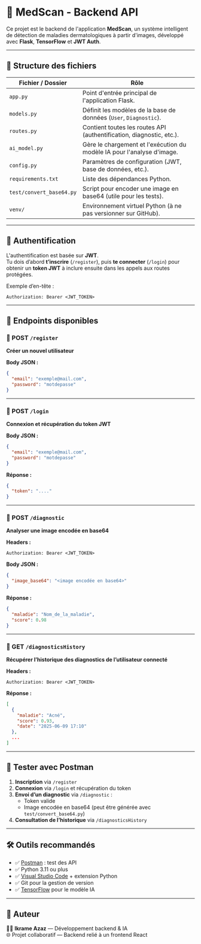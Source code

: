 # 🧠 MedScan - Backend API

Ce projet est le backend de l'application **MedScan**, un système intelligent de détection de maladies dermatologiques à partir d'images, développé avec **Flask**, **TensorFlow** et **JWT Auth**.

---

## 📁 Structure des fichiers

| Fichier / Dossier        | Rôle                                                                 |
|--------------------------|----------------------------------------------------------------------|
| `app.py`                 | Point d'entrée principal de l'application Flask.                     |
| `models.py`              | Définit les modèles de la base de données (`User`, `Diagnostic`).    |
| `routes.py`              | Contient toutes les routes API (authentification, diagnostic, etc.). |
| `ai_model.py`            | Gère le chargement et l'exécution du modèle IA pour l'analyse d'image.|
| `config.py`              | Paramètres de configuration (JWT, base de données, etc.).            |
| `requirements.txt`       | Liste des dépendances Python.                                        |
| `test/convert_base64.py` | Script pour encoder une image en base64 (utile pour les tests).      |
| `venv/`                  | Environnement virtuel Python (à ne pas versionner sur GitHub).       |

---

## 🔐 Authentification

L'authentification est basée sur **JWT**.  
Tu dois d’abord **t’inscrire** (`/register`), puis **te connecter** (`/login`) pour obtenir un **token JWT** à inclure ensuite dans les appels aux routes protégées.

Exemple d’en-tête :
```
Authorization: Bearer <JWT_TOKEN>
```

---

## 🔗 Endpoints disponibles

### 🔸 POST `/register`
**Créer un nouvel utilisateur**

**Body JSON :**
```json
{
  "email": "exemple@mail.com",
  "password": "motdepasse"
}
```

---

### 🔸 POST `/login`
**Connexion et récupération du token JWT**

**Body JSON :**
```json
{
  "email": "exemple@mail.com",
  "password": "motdepasse"
}
```

**Réponse :**
```json
{
  "token": "...."
}
```

---

### 🔸 POST `/diagnostic`
**Analyser une image encodée en base64**

**Headers :**
```
Authorization: Bearer <JWT_TOKEN>
```

**Body JSON :**
```json
{
  "image_base64": "<image encodée en base64>"
}
```

**Réponse :**
```json
{
  "maladie": "Nom_de_la_maladie",
  "score": 0.98
}
```

---

### 🔸 GET `/diagnosticsHistory`
**Récupérer l’historique des diagnostics de l’utilisateur connecté**

**Headers :**
```
Authorization: Bearer <JWT_TOKEN>
```

**Réponse :**
```json
[
  {
    "maladie": "Acné",
    "score": 0.93,
    "date": "2025-06-09 17:10"
  },
  ...
]
```

---

## 🧪 Tester avec Postman

1. **Inscription** via `/register`
2. **Connexion** via `/login` et récupération du token
3. **Envoi d’un diagnostic** via `/diagnostic` :
   - Token valide
   - Image encodée en base64 (peut être générée avec `test/convert_base64.py`)
4. **Consultation de l’historique** via `/diagnosticsHistory`

---

## 🛠 Outils recommandés

- ✅ [Postman](https://www.postman.com/) : test des API
- ✅ Python 3.11 ou plus
- ✅ [Visual Studio Code](https://code.visualstudio.com/) + extension Python
- ✅ Git pour la gestion de version
- ✅ [TensorFlow](https://www.tensorflow.org/) pour le modèle IA

---

## 👤 Auteur

👩‍💻 **Ikrame Azaz** — Développement backend & IA  
🌐 Projet collaboratif — Backend relié à un frontend React